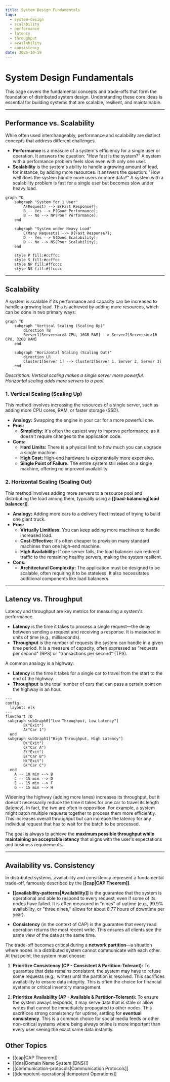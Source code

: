 ```yaml
---
title: System Design Fundamentals
tags:
  - system-design
  - scalability
  - performance
  - latency
  - throughput
  - availability
  - consistency
date: 2025-10-19
---
```


# System Design Fundamentals

This page covers the fundamental concepts and trade-offs that form the foundation of distributed system design. Understanding these core ideas is essential for building systems that are scalable, resilient, and maintainable.

---

## Performance vs. Scalability

While often used interchangeably, performance and scalability are distinct concepts that address different challenges.

*   **Performance** is a measure of a system's efficiency for a single user or operation. It answers the question: "How fast is the system?" A system with a performance problem feels slow even with only one user.
*   **Scalability** is the system's ability to handle a growing amount of load, for instance, by adding more resources. It answers the question: "How well does the system handle more users or more data?" A system with a scalability problem is fast for a single user but becomes slow under heavy load.

```mermaid
graph TD
    subgraph "System for 1 User"
        A(Request) --> B{Fast Response?};
        B -- Yes --> P(Good Performance);
        B -- No --> NP(Poor Performance);
    end

    subgraph "System under Heavy Load"
        C(Many Requests) --> D{Fast Response?};
        D -- Yes --> S(Good Scalability);
        D -- No --> NS(Poor Scalability);
    end

    style P fill:#ccffcc
    style S fill:#ccffcc
    style NP fill:#ffcccc
    style NS fill:#ffcccc
```

---

## Scalability

A system is scalable if its performance and capacity can be increased to handle a growing load. This is achieved by adding more resources, which can be done in two primary ways:

```mermaid
graph TD
    subgraph "Vertical Scaling (Scaling Up)"
        direction TB
        Server1[Server<br>8 CPU, 16GB RAM] --> Server2[Server<br>16 CPU, 32GB RAM]
    end

    subgraph "Horizontal Scaling (Scaling Out)"
        direction LR
        Cluster1[Server 1] --> Cluster2[Server 1, Server 2, Server 3]
    end
```
*Description: Vertical scaling makes a single server more powerful. Horizontal scaling adds more servers to a pool.*

### 1. Vertical Scaling (Scaling Up)

This method involves increasing the resources of a single server, such as adding more CPU cores, RAM, or faster storage (SSD).

-   **Analogy:** Swapping the engine in your car for a more powerful one.
-   **Pros:**
    -   **Simplicity:** It's often the easiest way to improve performance, as it doesn't require changes to the application code.
-   **Cons:**
    -   **Hard Limits:** There is a physical limit to how much you can upgrade a single machine.
    -   **High Cost:** High-end hardware is exponentially more expensive.
    -   **Single Point of Failure:** The entire system still relies on a single machine, offering no improved availability.

### 2. Horizontal Scaling (Scaling Out)

This method involves adding more servers to a resource pool and distributing the load among them, typically using a **[[load-balancing|load balancer]]**.

-   **Analogy:** Adding more cars to a delivery fleet instead of trying to build one giant truck.
-   **Pros:**
    -   **Virtually Limitless:** You can keep adding more machines to handle increased load.
    -   **Cost-Effective:** It's often cheaper to provision many standard machines than one high-end machine.
    -   **High Availability:** If one server fails, the load balancer can redirect traffic to the remaining healthy servers, making the system resilient.
-   **Cons:**
    -   **Architectural Complexity:** The application must be designed to be scalable, often requiring it to be stateless. It also necessitates additional components like load balancers.

---

## Latency vs. Throughput

Latency and throughput are key metrics for measuring a system's performance.

*   **Latency** is the time it takes to process a single request—the delay between sending a request and receiving a response. It is measured in units of time (e.g., milliseconds).
*   **Throughput** is the number of requests the system can handle in a given time period. It is a measure of capacity, often expressed as "requests per second" (RPS) or "transactions per second" (TPS).

A common analogy is a highway:
*   **Latency** is the time it takes for a single car to travel from the start to the end of the highway.
*   **Throughput** is the total number of cars that can pass a certain point on the highway in an hour.

```mermaid
---
config:
  layout: elk
---
flowchart TD
 subgraph subGraph0["Low Throughput, Low Latency"]
        B("Exit")
        A("Car 1")
  end
 subgraph subGraph1["High Throughput, High Latency"]
        D("Exit")
        C("Car A")
        F("Exit")
        E("Car B")
        H("Exit")
        G("Car C")
  end
    A -- 10 min --> B
    C -- 15 min --> D
    E -- 15 min --> F
    G -- 15 min --> H
```

Widening the highway (adding more lanes) increases its throughput, but it doesn't necessarily reduce the time it takes for one car to travel its length (latency). In fact, the two are often in opposition. For example, a system might batch multiple requests together to process them more efficiently. This increases overall throughput but can increase the latency for any individual request that has to wait for the batch to be processed.

The goal is always to achieve the **maximum possible throughput while maintaining an acceptable latency** that aligns with the user's expectations and business requirements.

---

## Availability vs. Consistency

In distributed systems, availability and consistency represent a fundamental trade-off, famously described by the **[[cap|CAP Theorem]]**.

*   **[[availability-patterns|Availability]]** is the guarantee that the system is operational and able to respond to every request, even if some of its nodes have failed. It is often measured in "nines" of uptime (e.g., 99.9% availability, or "three nines," allows for about 8.77 hours of downtime per year).

*   **Consistency** (in the context of CAP) is the guarantee that every read operation returns the most recent write. This ensures all clients see the same view of the data at the same time.

The trade-off becomes critical during a **network partition**—a situation where nodes in a distributed system cannot communicate with each other. At that point, the system must choose:

1.  **Prioritize Consistency (CP - Consistent & Partition-Tolerant):** To guarantee that data remains consistent, the system may have to refuse some requests (e.g., writes) until the partition is resolved. This sacrifices availability to ensure data integrity. This is often the choice for financial systems or critical inventory management.

2.  **Prioritize Availability (AP - Available & Partition-Tolerant):** To ensure the system always responds, it may serve data that is stale or allow writes that cannot be immediately propagated to other nodes. This sacrifices strong consistency for uptime, settling for **eventual consistency**. This is a common choice for social media feeds or other non-critical systems where being always online is more important than every user seeing the exact same data instantly.

## Other Topics

* [[cap|CAP Theorem]]
* [[dns|Domain Name System (DNS)]]
* [[communication-protocols|Communication Protocols]]
* [[idempotent-operations|Idempotent Operations]]

